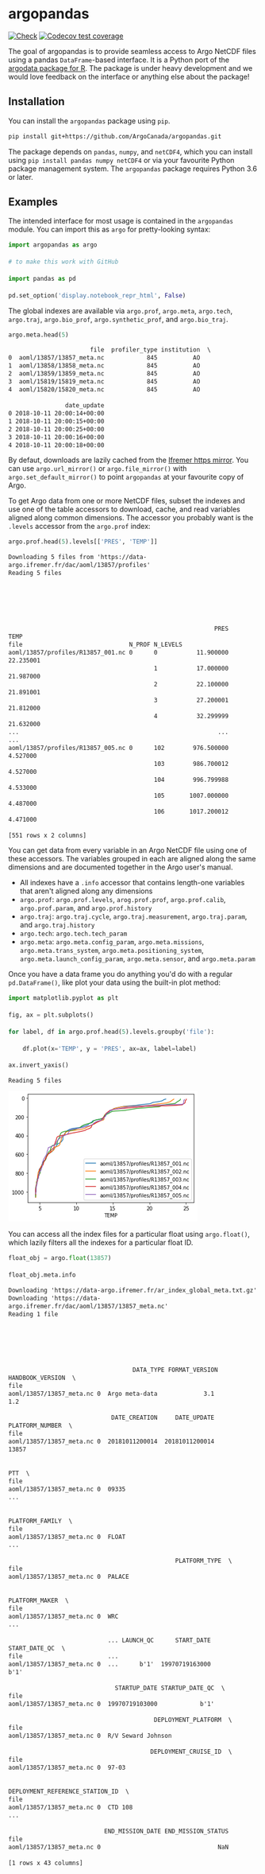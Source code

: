 # argopandas

[![Check](https://github.com/ArgoCanada/argopandas/actions/workflows/check.yaml/badge.svg)](https://github.com/ArgoCanada/argopandas/actions/workflows/check.yaml)
[![Codecov test coverage](https://codecov.io/gh/ArgoCanada/argopandas/branch/master/graph/badge.svg)](https://codecov.io/gh/ArgoCanada/argopandas?branch=master)

The goal of argopandas is to provide seamless access to Argo NetCDF files using a pandas `DataFrame`-based interface. It is a Python port of the [argodata package for R](https://github.com/ArgoCanada/argodata). The package is under heavy development and we would love feedback on the interface or anything else about the package!

## Installation

You can install the `argopandas` package using `pip`.

``` bash
pip install git+https://github.com/ArgoCanada/argopandas.git
```

The package depends on `pandas`, `numpy`, and `netCDF4`, which you can install using `pip install pandas numpy netCDF4` or via your favourite Python package management system. The `argopandas` package requires Python 3.6 or later.

## Examples

The intended interface for most usage is contained in the `argopandas` module. You can import this as `argo` for pretty-looking syntax:


```python
import argopandas as argo

# to make this work with GitHub

import pandas as pd

pd.set_option('display.notebook_repr_html', False)
```

The global indexes are available via `argo.prof`, `argo.meta`, `argo.tech`, `argo.traj`, `argo.bio_prof`, `argo.synthetic_prof`, and `argo.bio_traj`.


```python
argo.meta.head(5)
```




                           file  profiler_type institution  \
    0  aoml/13857/13857_meta.nc            845          AO   
    1  aoml/13858/13858_meta.nc            845          AO   
    2  aoml/13859/13859_meta.nc            845          AO   
    3  aoml/15819/15819_meta.nc            845          AO   
    4  aoml/15820/15820_meta.nc            845          AO   
    
                    date_update  
    0 2018-10-11 20:00:14+00:00  
    1 2018-10-11 20:00:15+00:00  
    2 2018-10-11 20:00:25+00:00  
    3 2018-10-11 20:00:16+00:00  
    4 2018-10-11 20:00:18+00:00  



By defaut, downloads are lazily cached from the [Ifremer https mirror](https://data-argo.ifremer.fr). You can use `argo.url_mirror()` or `argo.file_mirror()` with `argo.set_default_mirror()` to point `argopandas` at your favourite copy of Argo.

To get Argo data from one or more NetCDF files, subset the indexes and use one of the table accessors to download, cache, and read variables aligned along common dimensions. The accessor you probably want is the `.levels` accessor from the `argo.prof` index:


```python
argo.prof.head(5).levels[['PRES', 'TEMP']]
```

    Downloading 5 files from 'https://data-argo.ifremer.fr/dac/aoml/13857/profiles'
    Reading 5 files
                                                                                                      





                                                              PRES       TEMP
    file                              N_PROF N_LEVELS                        
    aoml/13857/profiles/R13857_001.nc 0      0           11.900000  22.235001
                                             1           17.000000  21.987000
                                             2           22.100000  21.891001
                                             3           27.200001  21.812000
                                             4           32.299999  21.632000
    ...                                                        ...        ...
    aoml/13857/profiles/R13857_005.nc 0      102        976.500000   4.527000
                                             103        986.700012   4.527000
                                             104        996.799988   4.533000
                                             105       1007.000000   4.487000
                                             106       1017.200012   4.471000
    
    [551 rows x 2 columns]



You can get data from every variable in an Argo NetCDF file using one of these accessors. The variables grouped in each are aligned along the same dimensions and are documented together in the Argo user's manual.

- All indexes have a `.info` accessor that contains length-one variables that aren't aligned along any dimensions
- `argo.prof`: `argo.prof.levels`, `arog.prof.prof`, `argo.prof.calib`, `argo.prof.param`, and `argo.prof.history`
- `argo.traj`: `argo.traj.cycle`, `argo.traj.measurement`, `argo.traj.param`, and `argo.traj.history`
- `argo.tech`: `argo.tech.tech_param`
- `argo.meta`: `argo.meta.config_param`, `argo.meta.missions`, `argo.meta.trans_system`, `argo.meta.positioning_system`, `argo.meta.launch_config_param`, `argo.meta.sensor`, and `argo.meta.param`

Once you have a data frame you do anything you'd do with a regular `pd.DataFrame()`, like plot your data using the built-in plot method:


```python
import matplotlib.pyplot as plt

fig, ax = plt.subplots()

for label, df in argo.prof.head(5).levels.groupby('file'):

    df.plot(x='TEMP', y = 'PRES', ax=ax, label=label)

ax.invert_yaxis()
```

    Reading 5 files
                                                                                                      



    
![png](README_files/README_8_1.png)
    


You can access all the index files for a particular float using `argo.float()`, which lazily filters all the indexes for a particular float ID.


```python
float_obj = argo.float(13857)

float_obj.meta.info
```

    Downloading 'https://data-argo.ifremer.fr/ar_index_global_meta.txt.gz'
    Downloading 'https://data-argo.ifremer.fr/dac/aoml/13857/13857_meta.nc'
    Reading 1 file
                                                                                                      





                                       DATA_TYPE FORMAT_VERSION HANDBOOK_VERSION  \
    file                                                                           
    aoml/13857/13857_meta.nc 0  Argo meta-data             3.1              1.2    
    
                                 DATE_CREATION     DATE_UPDATE PLATFORM_NUMBER  \
    file                                                                         
    aoml/13857/13857_meta.nc 0  20181011200014  20181011200014        13857      
    
                                                                              PTT  \
    file                                                                            
    aoml/13857/13857_meta.nc 0  09335                                         ...   
    
                                                                  PLATFORM_FAMILY  \
    file                                                                            
    aoml/13857/13857_meta.nc 0  FLOAT                                         ...   
    
                                                   PLATFORM_TYPE  \
    file                                                           
    aoml/13857/13857_meta.nc 0  PALACE                             
    
                                                                   PLATFORM_MAKER  \
    file                                                                            
    aoml/13857/13857_meta.nc 0  WRC                                           ...   
    
                                ... LAUNCH_QC      START_DATE START_DATE_QC  \
    file                        ...                                           
    aoml/13857/13857_meta.nc 0  ...      b'1'  19970719163000          b'1'   
    
                                  STARTUP_DATE STARTUP_DATE_QC  \
    file                                                         
    aoml/13857/13857_meta.nc 0  19970719103000            b'1'   
    
                                             DEPLOYMENT_PLATFORM  \
    file                                                           
    aoml/13857/13857_meta.nc 0  R/V Seward Johnson                 
    
                                            DEPLOYMENT_CRUISE_ID  \
    file                                                           
    aoml/13857/13857_meta.nc 0  97-03                              
    
                                                  DEPLOYMENT_REFERENCE_STATION_ID  \
    file                                                                            
    aoml/13857/13857_meta.nc 0  CTD 108                                       ...   
    
                               END_MISSION_DATE END_MISSION_STATUS  
    file                                                            
    aoml/13857/13857_meta.nc 0                                 NaN  
    
    [1 rows x 43 columns]


